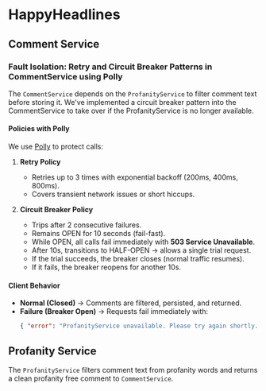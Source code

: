 # HappyHeadlines

## Comment Service


### Fault Isolation: Retry and Circuit Breaker Patterns in CommentService using Polly

The `CommentService` depends on the `ProfanityService` to filter comment text before storing it. We've implemented a circuit breaker pattern into the CommentService to take over if the ProfanityService is no longer available.

#### Policies with Polly
We use [Polly](https://github.com/App-vNext/Polly) to protect calls:

1. **Retry Policy**
    - Retries up to 3 times with exponential backoff (200ms, 400ms, 800ms).
    - Covers transient network issues or short hiccups.

2. **Circuit Breaker Policy**
    - Trips after 2 consecutive failures.
    - Remains OPEN for 10 seconds (fail-fast).
    - While OPEN, all calls fail immediately with **503 Service Unavailable**.
    - After 10s, transitions to HALF-OPEN → allows a single trial request.
    - If the trial succeeds, the breaker closes (normal traffic resumes).
    - If it fails, the breaker reopens for another 10s.

#### Client Behavior
- **Normal (Closed)** → Comments are filtered, persisted, and returned.
- **Failure (Breaker Open)** → Requests fail immediately with:
  ```json
  { "error": "ProfanityService unavailable. Please try again shortly." }


## Profanity Service

The `ProfanityService` filters comment text from profanity words and returns a clean profanity free comment to `CommentService`.